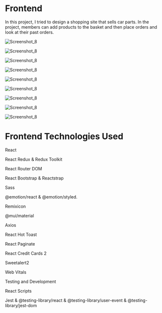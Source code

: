
# Frontend
In this project, I tried to design a shopping site that sells car parts. In the project, members can add products to the basket and then place orders and look at their past orders.




![Screenshot_8](https://i.ibb.co/zHjM8CN/Screenshot-1.jpg)


![Screenshot_8](https://i.ibb.co/dgCkxSd/Screenshot-3.jpg)

![Screenshot_8](https://i.ibb.co/8bn5TdC/Screenshot-4.jpg)

![Screenshot_8](https://i.ibb.co/QDcCXKb/Screenshot-5.jpg)

![Screenshot_8](https://i.ibb.co/3sPmwB6/Screenshot-6.jpg)

![Screenshot_8](https://i.ibb.co/Gcrnb3Z/Screenshot-7.jpg)

![Screenshot_8](https://i.ibb.co/843PrLZ/Screenshot-9.jpg)

![Screenshot_8](https://i.ibb.co/G3kTmJ9/Screenshot-10.jpg)

![Screenshot_8](https://i.ibb.co/QNWfHMX/Screenshot-11.jpg)

# Frontend Technologies Used 

React 

React Redux & Redux Toolkit

React Router DOM

React Bootstrap & Reactstrap

Sass

@emotion/react & @emotion/styled.

Remixicon

@mui/material

Axios

React Hot Toast

React Paginate

React Credit Cards 2

Sweetalert2

Web Vitals

Testing and Development

React Scripts

Jest & @testing-library/react & @testing-library/user-event & @testing-library/jest-dom
